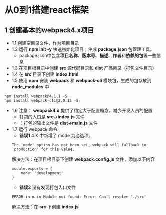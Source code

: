 # 从0到1搭建react框架
## 1 创建基本的webpack4.x项目
* 1.1 创建空目录文件，作为项目目录
* 1.2 运行 **npm init -y** 快速初始化项目；生成 **package.json** 包管理工具。
    * package.json中包含**项目名称**、**版本号**、**描述**、**作者**和**依赖的包**等一些信息
* 1.3 在项目根目录中创建 **src** 源代码目录和 **dist** 产品目录（打包文件目录）
* 1.4 在 **src** 目录下创建 **index.html**
* 1.5 使用 **npm** 安装 **webpack** 和 **webpack-cli** 模块包，生成的包存放到 **node_modules** 中
```
npm install webpack@4.1.1 -S
npm install webpack-cli@2.0.12 -S
```
* 1.6 注意： **webpack4.x** 提供了约定大于配置概念，减少开发人员的配置
    * 打包的入口是 **src->index.js** 文件
    * ：打包的输出文件是 **dist->main.js** 文件
* 1.7 运行 webpack 命令
    * **错误1** 4.X 中新增了 mode 为必选项。
    ```
    The 'mode' option has not been set, webpack will fallback to 'production' for this value.
    ```
    解决方法：在项目根目录下创建 **webpack.config.js** 文件，添加以下内容
    ```
    module.exports = {
        mode: 'development'
    }
    ```
    * **错误2** 没有发现打包入口文件
    ```
    ERROR in main Module not found: Error: Can't resolve './src'
    ```
    解决方法：在 **src** 下创建 **index.js**
    
